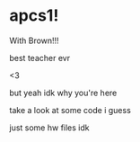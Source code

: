 # apcs1!

With Brown!!!

best teacher evr

<3

but yeah idk why you're here

take a look at some code i guess

just some hw files idk
